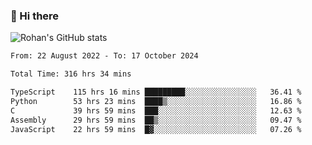 ### 👋 Hi there 

<!--
**rohznmdev/rohznmdev** is a ✨ _special_ ✨ repository because its `README.md` (this file) appears on your GitHub profile.

Here are some ideas to get you started:

- 🔭 I’m currently working on ...
- 🌱 I’m currently learning Ruby and Ruby on Rails
- 👯 I’m looking to collaborate on ...
- 🤔 I’m looking for help with ...
- 💬 Ask me about ...
- 📫 How to reach me: ...
- 😄 Pronouns: ...
- ⚡ Fun fact: ...
-->
![Rohan's GitHub stats](https://github-readme-stats.vercel.app/api?username=rohznmdev&theme=dark&show_icons=true)

<!--START_SECTION:waka-->

```txt
From: 22 August 2022 - To: 17 October 2024

Total Time: 316 hrs 34 mins

TypeScript    115 hrs 16 mins █████████░░░░░░░░░░░░░░░░   36.41 %
Python        53 hrs 23 mins  ████▒░░░░░░░░░░░░░░░░░░░░   16.86 %
C             39 hrs 59 mins  ███░░░░░░░░░░░░░░░░░░░░░░   12.63 %
Assembly      29 hrs 59 mins  ██▒░░░░░░░░░░░░░░░░░░░░░░   09.47 %
JavaScript    22 hrs 59 mins  █▓░░░░░░░░░░░░░░░░░░░░░░░   07.26 %
```

<!--END_SECTION:waka-->

